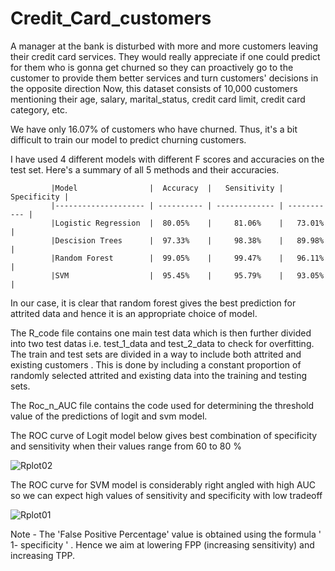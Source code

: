 
# Credit_Card_customers

A manager at the bank is disturbed with more and more customers leaving their credit card services. They would really appreciate if one could predict for them who is gonna get churned so they can proactively go to the customer to provide them better services and turn customers' decisions in the opposite direction Now, this dataset consists of 10,000 customers mentioning their age, salary, marital_status, credit card limit, credit card category, etc.

We have only 16.07% of customers who have churned. Thus, it's a bit difficult to train our model to predict churning customers.

I have used 4 different models with different F scores and accuracies on the test set. Here's a summary of all 5 methods and their accuracies.

             |Model                |  Accuracy  |   Sensitivity | Specificity |
             |-------------------- | ---------- | ------------- | ----------- |
             |Logistic Regression  |  80.05%    |     81.06%    |   73.01%    | 
             |Descision Trees      |  97.33%    |     98.38%    |   89.98%    |
             |Random Forest        |  99.05%    |     99.47%    |   96.11%    |
             |SVM                  |  95.45%    |     95.79%    |   93.05%    |

In our case, it is clear that random forest gives the best prediction for attrited data and hence it is an appropriate choice of model.

The R_code file contains one main test data which is then further divided into two test datas i.e. test_1\_data and test_2\_data to check for overfitting. The train and test sets are divided in a way to include both attrited and existing customers . This is done by including a constant proportion of randomly selected attrited and existing data into the training and testing sets.

The Roc_n\_AUC file contains the code used for determining the threshold value of the predictions of logit and svm model.

The ROC curve of Logit model below gives best combination of specificity and sensitivity when their values range from 60 to 80 %


![Rplot02](https://user-images.githubusercontent.com/75317048/111115034-14731700-858a-11eb-938e-f8ea19b23e26.png)



The ROC curve for SVM model is considerably right angled with high AUC so we can expect high values of sensitivity and specificity with low tradeoff


![Rplot01](https://user-images.githubusercontent.com/75317048/111114991-091feb80-858a-11eb-979e-04006ec51459.png)

Note - The 'False Positive Percentage' value is obtained using the formula ' 1- specificity ' . Hence we aim at lowering FPP (increasing sensitivity) and increasing TPP.
